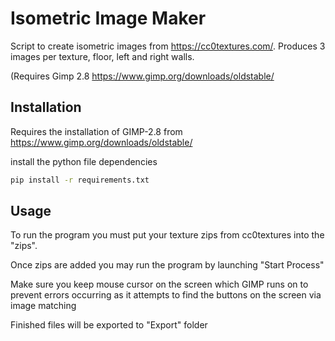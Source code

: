 # Isometric Image Maker

Script to create isometric images from https://cc0textures.com/. Produces 3 images per texture, floor, left and right walls.

(Requires Gimp 2.8 https://www.gimp.org/downloads/oldstable/

## Installation

Requires the installation of GIMP-2.8 from https://www.gimp.org/downloads/oldstable/

install the python file dependencies

```bash
pip install -r requirements.txt 
```

## Usage
To run the program you must put your texture zips from cc0textures into the "zips".

Once zips are added you may run the program by launching "Start Process"

Make sure you keep mouse cursor on the screen which GIMP runs on to prevent errors occurring as it attempts to find the buttons on the screen via image matching

Finished files will be exported to "Export" folder
